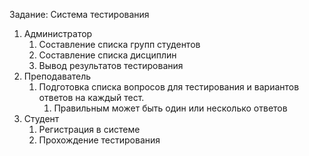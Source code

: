 Задание:
Система тестирования
1. Администратор
   1. Составление списка групп студентов
   2. Составление списка дисциплин
   3. Вывод результатов тестирования
2. Преподаватель
   1. Подготовка списка вопросов для тестирования и вариантов ответов на каждый тест.
      1. Правильным может быть один или несколько ответов
3. Студент
   1. Регистрация в системе
   2. Прохождение тестирования